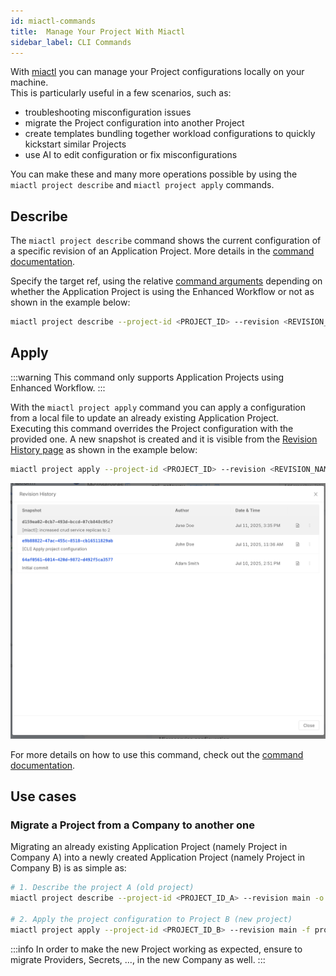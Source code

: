 ```yaml
---
id: miactl-commands
title:  Manage Your Project With Miactl
sidebar_label: CLI Commands
---
```


With [miactl][docs-miactl] you can manage your Project configurations locally on your machine.  
This is particularly useful in a few scenarios, such as:

- troubleshooting misconfiguration issues
- migrate the Project configuration into another Project
- create templates bundling together workload configurations to quickly kickstart similar Projects
- use AI to edit configuration or fix misconfigurations

You can make these and many more operations possible by using the `miactl project describe` and `miactl project apply` commands.

## Describe

The `miactl project describe` command shows the current configuration of a specific revision of an Application Project. More details in the [command documentation][docs-miactl-project-describe].

Specify the target ref, using the relative [command arguments][docs-miactl-project-describe] depending on whether the Application Project is using the Enhanced Workflow or not as shown in the example below:

```bash
miactl project describe --project-id <PROJECT_ID> --revision <REVISION_NAME> -o yaml > my-project.yaml
```

## Apply

:::warning
This command only supports Application Projects using Enhanced Workflow. 
:::

With the `miactl project apply` command you can apply a configuration from a local file to update an already existing Application Project.  
Executing this command overrides the Project configuration with the provided one. A new snapshot is created and it is visible from the [Revision History page][docs-revision-history] as shown in the example below:

```bash
miactl project apply --project-id <PROJECT_ID> --revision <REVISION_NAME> -f my-project.yaml -m "[miactl]: increased crud service replicas to 2"
```

![miactl project apply snapshot is shown on revision history](img/miactl-project-apply.png)

For more details on how to use this command, check out the [command documentation][docs-miactl-project-apply].

## Use cases

### Migrate a Project from a Company to another one

Migrating an already existing Application Project (namely Project in Company A) into a newly created Application Project (namely Project in Company B) is as simple as:

```bash
# 1. Describe the project A (old project)
miactl project describe --project-id <PROJECT_ID_A> --revision main -o yaml > project-to-migrate.yaml

# 2. Apply the project configuration to Project B (new project)
miactl project apply --project-id <PROJECT_ID_B> --revision main -f project-to-migrate.yaml
```

:::info
In order to make the new Project working as expected, ensure to migrate Providers, Secrets, ..., in the new Company as well.
:::

[docs-miactl]: ../../../cli/miactl/overview
[docs-miactl-project-describe]: https://docs.mia-platform.eu/docs/cli/miactl/commands#describe
[docs-miactl-project-apply]: https://docs.mia-platform.eu/docs/cli/miactl/commands#apply
[docs-revision-history]: ../../../development_suite/set-up-infrastructure/revisions-and-versions#revision-history
